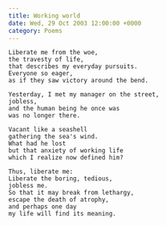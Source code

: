 ```yaml
---
title: Working world
date: Wed, 29 Oct 2003 12:00:00 +0000
category: Poems
---
```


    Liberate me from the woe,  
    the travesty of life,  
    that describes my everyday pursuits.  
    Everyone so eager,  
    as if they saw victory around the bend.

    Yesterday, I met my manager on the street,  
    jobless,  
    and the human being he once was  
    was no longer there.

    Vacant like a seashell  
    gathering the sea's wind.  
    What had he lost  
    but that anxiety of working life  
    which I realize now defined him?

    Thus, liberate me:  
    Liberate the boring, tedious,  
    jobless me.  
    So that it may break from lethargy,  
    escape the death of atrophy,  
    and perhaps one day  
    my life will find its meaning.


